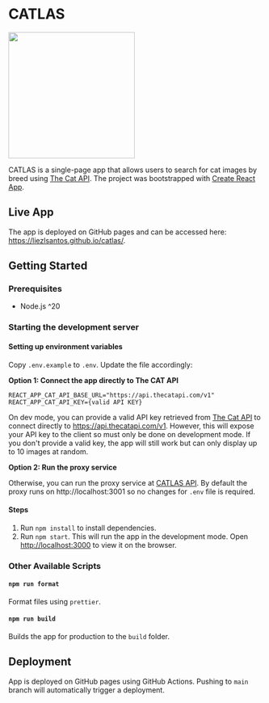 # CATLAS

<img src="https://liezlsantos.github.io/catlas/logo.png?v1" width="250">

CATLAS is a single-page app that allows users to search for cat images by breed using [The Cat API](https://thecatapi.com/). The project was bootstrapped with [Create React App](https://github.com/facebook/create-react-app).

## Live App

The app is deployed on GitHub pages and can be accessed here: https://liezlsantos.github.io/catlas/.

## Getting Started

### Prerequisites

- Node.js ^20

### Starting the development server

#### Setting up environment variables

Copy `.env.example` to `.env`. Update the file accordingly:

**Option 1: Connect the app directly to The CAT API**

```
REACT_APP_CAT_API_BASE_URL="https://api.thecatapi.com/v1"
REACT_APP_CAT_API_KEY={valid API KEY}
```

On dev mode, you can provide a valid API key retrieved from [The Cat API](https://thecatapi.com/) to
connect directly to https://api.thecatapi.com/v1. However, this will expose your API key to the client so must only be done on development mode. If you don't provide a valid key, the app will still work but can only display up to 10 images at random.

**Option 2: Run the proxy service**

Otherwise, you can run the proxy service at [CATLAS API](https://github.com/liezlsantos/catlas-api).
By default the proxy runs on http://localhost:3001 so no changes for `.env` file is required.

#### Steps

1. Run `npm install` to install dependencies.
2. Run `npm start`. This will run the app in the development mode. Open [http://localhost:3000](http://localhost:3000) to view it on the browser.

### Other Available Scripts

#### `npm run format`

Format files using `prettier`.

#### `npm run build`

Builds the app for production to the `build` folder.

## Deployment

App is deployed on GitHub pages using GitHub Actions. Pushing to `main` branch
will automatically trigger a deployment.
